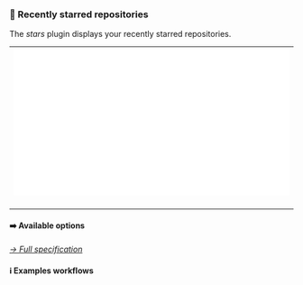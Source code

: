 ### 🌟 Recently starred repositories

The *stars* plugin displays your recently starred repositories.

<table>
  <td align="center">
    <img src="https://github.com/lowlighter/lowlighter/blob/master/metrics.plugin.stars.svg">
    <img width="900" height="1" alt="">
  </td>
</table>

#### ➡️ Available options

<!--options-->
<!--/options-->

*[→ Full specification](metadata.yml)*

#### ℹ️ Examples workflows

<!--examples-->
<!--/examples-->